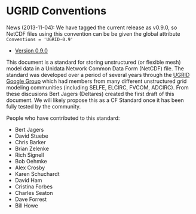 UGRID Conventions
=================
News (2013-11-04): We have tagged the current release as v0.9.0, so NetCDF files using this convention can be be given the global attribute `Conventions = 'UGRID-0.9'`
* [Version 0.9.0 ](https://github.com/ugrid-conventions/ugrid-conventions/blob/v0.9.0/ugrid-conventions.md)

This document is a standard for storing unstructured (or flexible mesh) model data in a Unidata Network Common Data Form (NetCDF) file. The standard was developed over a period of several years through the [UGRID Google Group](https://groups.google.com/forum/#!forum/ugrid-interoperability) which had members from many different unstructured grid modeling communities (including SELFE, ELCIRC, FVCOM, ADCIRC).  From these discusions Bert Jagers (Deltares) created the first draft of this document. We will likely propose this as a CF Standard once it has been fully tested by the community.

People who have contributed to this standard:

* Bert Jagers
* David Stuebe
* Chris Barker
* Brian Zelenke
* Rich Signell
* Bob Oehmke
* Alex Crosby
* Karen Schuchardt
* David Ham
* Cristina Forbes
* Charles Seaton
* Dave Forrest
* Bill Howe



